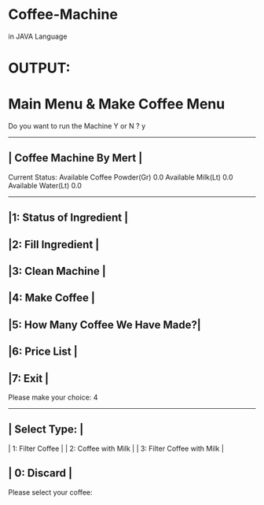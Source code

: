 # Coffee-Machine
 in JAVA Language
 
# OUTPUT: 
# Main Menu & Make Coffee Menu

Do you want to run the Machine Y or N ?
y

 ----------------------------------------------------------------
|                   Coffee Machine By Mert                       |
 ----------------------------------------------------------------

Current Status: 
Available Coffee Powder(Gr) 0.0
Available Milk(Lt) 0.0
Available Water(Lt) 0.0

 -------------------------------- 
|1:     Status of Ingredient     |
 -------------------------------- 
|2:      Fill Ingredient         |
 -------------------------------- 
|3:       Clean Machine          |
 -------------------------------- 
|4:        Make Coffee           |
 -------------------------------- 
|5: How Many Coffee We Have Made?|
 -------------------------------- 
|6:        Price List            |
 -------------------------------- 
|7:        Exit                  |
 -------------------------------- 
 
Please make your choice: 4

 ------------------------- 
|      Select Type:          |
 ------------------------- 
| 1: Filter Coffee           |
| 2: Coffee with Milk        |
| 3: Filter Coffee with Milk |

| 0: Discard                 |
 --------------------------- 

Please select your coffee: 

